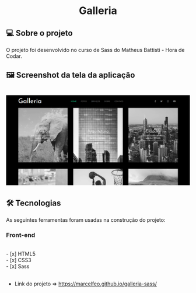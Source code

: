<h1 align="center">
Galleria
</h1>

## 💻 Sobre o projeto

O projeto foi desenvolvido no curso de Sass do Matheus Battisti - Hora de Codar.


## 🖼 Screenshot da tela da aplicação

<br>
<img src="home.png" alt="Home">
<br>

## 🛠 Tecnologias

As seguintes ferramentas foram usadas na construção do projeto:

### **Front-end**

<br>
- [x] HTML5<br>
- [x] CSS3<br>
- [x] Sass<br>
<br>

* Link do projeto => https://marcelfeo.github.io/galleria-sass/
